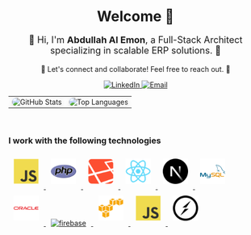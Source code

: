 <h1 align="center">Welcome 👋</h1>

<p align="center">
  <p align="center" style="font-size: 18px;">
  🌟 Hi, I'm <b>Abdullah Al Emon</b>, a Full-Stack Architect specializing in scalable ERP solutions. 🌟<br>
</p>


</p>

<!-- <p align="center">
  <img src="lyf.gif" alt="Welcome GIF" width="480" height="270"/>
</p> -->

<p align="center">
  🌟 Let's connect and collaborate! Feel free to reach out. 🌟
</p>

<p align="center">
  <a href="https://www.linkedin.com/in/shabab239/" target="_blank" rel="noreferrer" title="LinkedIn">
    <img src="https://www.vectorlogo.zone/logos/linkedin/linkedin-icon.svg" alt="LinkedIn" width="40" height="40"/>
  </a>
  <a href="mailto:shabab239@example.com" target="_blank" rel="noreferrer" title="Email">
    <img src="https://www.vectorlogo.zone/logos/gmail/gmail-icon.svg" alt="Email" width="40" height="40"/>
  </a>
</p>

<table align="center" cellpadding="10">
  <tr>
    <td align="center">
        <img src="https://github-readme-stats.vercel.app/api?username=aa-emon022&show_icons=true&count_private=true&theme=radical" alt="GitHub Stats" height="200" style="border-radius: 15px; box-shadow: 0px 4px 10px rgba(0, 0, 0, 0.1);">
    </td>
    <td align="center">
      <img src="https://github-readme-stats.vercel.app/api/top-langs/?username=aa-emon022&layout=compact&theme=radical" alt="Top Languages" height="200" style="border-radius: 15px; box-shadow: 0px 4px 10px rgba(0, 0, 0, 0.1);">
    </td>
  </tr>
</table>

<br>

<h3 align="left">I work with the following technologies</h3>
<p align="left">
    <!-- JavaScript -->
    <a href="https://developer.mozilla.org/en-US/docs/Web/JavaScript" target="_blank" rel="noreferrer" title="JavaScript">
        <img src="https://raw.githubusercontent.com/devicons/devicon/master/icons/javascript/javascript-original.svg" alt="javascript" width="50" height="50" style="margin: 10px;"/>
    </a>
    <!-- PHP -->
    <a href="https://www.php.net/" target="_blank" rel="noreferrer" title="PHP">
        <img src="https://raw.githubusercontent.com/devicons/devicon/master/icons/php/php-original.svg" alt="php" width="50" height="50" style="margin: 10px;"/>
    </a>
    <!-- Laravel -->
    <a href="https://laravel.com/" target="_blank" rel="noreferrer" title="Laravel">
        <img src="https://raw.githubusercontent.com/devicons/devicon/master/icons/laravel/laravel-plain.svg" alt="laravel" width="50" height="50" style="margin: 10px;"/>
    </a>
    <!-- React -->
    <a href="https://reactjs.org/" target="_blank" rel="noreferrer" title="React.js">
        <img src="https://raw.githubusercontent.com/devicons/devicon/master/icons/react/react-original.svg" alt="react" width="50" height="50" style="margin: 10px;"/>
    </a>
    <!-- Next.js -->
    <a href="https://nextjs.org/" target="_blank" rel="noreferrer" title="Next.js">
        <img src="https://raw.githubusercontent.com/devicons/devicon/master/icons/nextjs/nextjs-original.svg" alt="nextjs" width="50" height="50" style="margin: 10px;"/>
    </a>
    <!-- MySQL -->
    <a href="https://www.mysql.com/" target="_blank" rel="noreferrer" title="MySQL">
        <img src="https://raw.githubusercontent.com/devicons/devicon/master/icons/mysql/mysql-original-wordmark.svg" alt="mysql" width="50" height="50" style="margin: 10px;"/>
    </a>
    <!-- Oracle -->
    <a href="https://www.oracle.com/" target="_blank" rel="noreferrer" title="Oracle">
        <img src="https://raw.githubusercontent.com/devicons/devicon/master/icons/oracle/oracle-original.svg" alt="oracle" width="50" height="50" style="margin: 10px;"/>
    </a>
    <!-- Firebase -->
    <a href="https://firebase.google.com/" target="_blank" rel="noreferrer" title="Firebase">
        <img src="https://www.vectorlogo.zone/logos/firebase/firebase-icon.svg" alt="firebase" width="50" height="50" style="margin: 10px;"/>
    </a>
    <!-- Amazon Web Services (AWS) -->
    <a href="https://aws.amazon.com/" target="_blank" rel="noreferrer" title="AWS">
        <img src="https://raw.githubusercontent.com/devicons/devicon/master/icons/amazonwebservices/amazonwebservices-original.svg" alt="aws" width="50" height="50" style="margin: 10px;"/>
    </a>
    <!-- Framer Motion -->
    <a href="https://www.framer.com/motion/" target="_blank" rel="noreferrer" title="Framer Motion">
        <img src="https://raw.githubusercontent.com/devicons/devicon/master/icons/javascript/javascript-original.svg" alt="framer-motion" width="50" height="50" style="margin: 10px;"/>
    </a>
    <!-- Socket.IO -->
    <a href="https://socket.io/" target="_blank" rel="noreferrer" title="Socket.IO">
        <img src="https://raw.githubusercontent.com/devicons/devicon/master/icons/socketio/socketio-original.svg" alt="socketio" width="50" height="50" style="margin: 10px;"/>
    </a>
</p>

